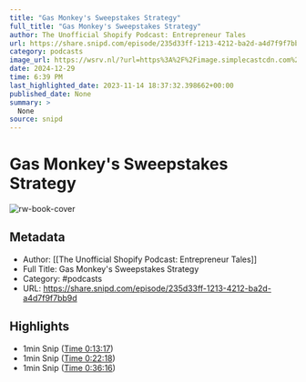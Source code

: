 ```yaml
---
title: "Gas Monkey's Sweepstakes Strategy"
full_title: "Gas Monkey's Sweepstakes Strategy"
author: The Unofficial Shopify Podcast: Entrepreneur Tales
url: https://share.snipd.com/episode/235d33ff-1213-4212-ba2d-a4d7f9f7bb9d
category: podcasts
image_url: https://wsrv.nl/?url=https%3A%2F%2Fimage.simplecastcdn.com%2Fimages%2Ff4815144-b38e-446b-a84a-9a0b83ba5f93%2F84f0f5ad-d5bd-41eb-889a-29cf91ed3fce%2F3000x3000%2Fepisode-art-2021.jpg%3Faid%3Drss_feed&w=100&h=100
date: 2024-12-29
time: 6:39 PM
last_highlighted_date: 2023-11-14 18:37:32.398662+00:00
published_date: None
summary: >
  None
source: snipd
---
```

# Gas Monkey's Sweepstakes Strategy

![rw-book-cover](https://wsrv.nl/?url=https%3A%2F%2Fimage.simplecastcdn.com%2Fimages%2Ff4815144-b38e-446b-a84a-9a0b83ba5f93%2F84f0f5ad-d5bd-41eb-889a-29cf91ed3fce%2F3000x3000%2Fepisode-art-2021.jpg%3Faid%3Drss_feed&w=100&h=100)

## Metadata
- Author: [[The Unofficial Shopify Podcast: Entrepreneur Tales]]
- Full Title: Gas Monkey's Sweepstakes Strategy
- Category: #podcasts
- URL: https://share.snipd.com/episode/235d33ff-1213-4212-ba2d-a4d7f9f7bb9d

## Highlights
- 1min Snip ([Time 0:13:17](https://share.snipd.com/snip/df94a00f-a097-4d80-b660-5e0cdbc73de5))
- 1min Snip ([Time 0:22:18](https://share.snipd.com/snip/05f46aba-313f-4ad8-94c0-3c1ada3a0b71))
- 1min Snip ([Time 0:36:16](https://share.snipd.com/snip/e7c15f08-4fae-4cb4-ab25-1eb79aa8be2d))


